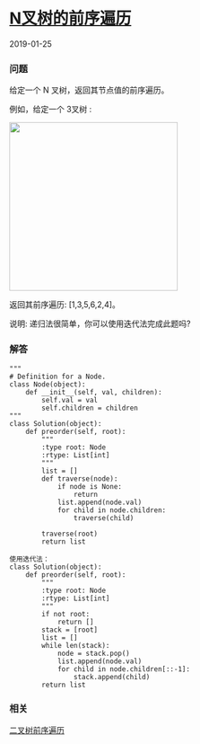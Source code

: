 # [N叉树的前序遍历](https://leetcode-cn.com/problems/n-ary-tree-preorder-traversal)
2019-01-25
### 问题

给定一个 N 叉树，返回其节点值的前序遍历。

例如，给定一个 3叉树 :

<img src="https://assets.leetcode-cn.com/aliyun-lc-upload/uploads/2018/10/12/narytreeexample.png" width="300">

返回其前序遍历: [1,3,5,6,2,4]。

说明: 递归法很简单，你可以使用迭代法完成此题吗?

### 解答

```
"""
# Definition for a Node.
class Node(object):
    def __init__(self, val, children):
        self.val = val
        self.children = children
"""
class Solution(object):
    def preorder(self, root):
        """
        :type root: Node
        :rtype: List[int]
        """
        list = []
        def traverse(node):
            if node is None:
                return
            list.append(node.val)
            for child in node.children:
                traverse(child)

        traverse(root)
        return list

使用迭代法：
class Solution(object):
    def preorder(self, root):
        """
        :type root: Node
        :rtype: List[int]
        """
        if not root:
            return []
        stack = [root]
        list = []
        while len(stack):
            node = stack.pop()
            list.append(node.val)
            for child in node.children[::-1]:
                stack.append(child)
        return list
```

### 相关

[二叉树前序遍历](https://leetcode-cn.com/problems/binary-tree-preorder-traversal/)
